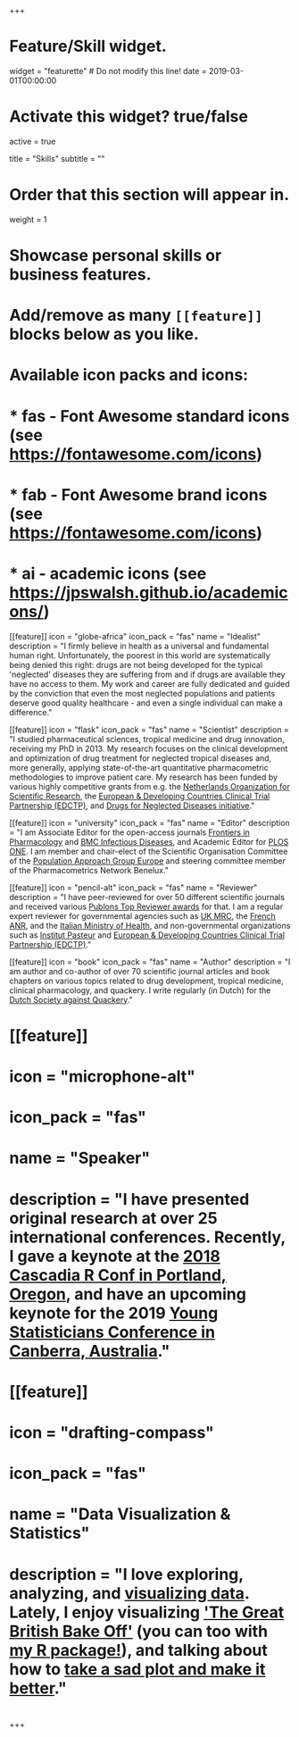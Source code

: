 +++
# Feature/Skill widget.
widget = "featurette"  # Do not modify this line!
date = 2019-03-01T00:00:00

# Activate this widget? true/false
active = true

title = "Skills"
subtitle = ""

# Order that this section will appear in.
weight = 1

# Showcase personal skills or business features.
# 
# Add/remove as many `[[feature]]` blocks below as you like.
# 
# Available icon packs and icons:
# * fas - Font Awesome standard icons (see https://fontawesome.com/icons)
# * fab - Font Awesome brand icons (see https://fontawesome.com/icons)
# * ai - academic icons (see https://jpswalsh.github.io/academicons/)

 [[feature]]
   icon = "globe-africa"
   icon_pack = "fas"
   name = "Idealist"
   description = "I firmly believe in health as a universal and fundamental human right. Unfortunately, the poorest in this world are systematically being denied this right: drugs are not being developed for the typical 'neglected' diseases they are suffering from and if drugs are available they have no access to them. My work and career are fully dedicated and guided by the conviction that even the most neglected populations and patients deserve good quality healthcare - and even a single individual can make a difference."  

[[feature]]
   icon = "flask"
   icon_pack = "fas"
   name = "Scientist"
   description = "I studied pharmaceutical sciences, tropical medicine and drug innovation, receiving my PhD in 2013. My research focuses on the clinical development and optimization of drug treatment for neglected tropical diseases and, more generally, applying state-of-the-art quantitative pharmacometric methodologies to improve patient care. My research has been funded by various highly competitive grants from e.g. the [Netherlands Organization for Scientific Research](http://wwww.nwo.nl), the [European & Developing Countries Clinical Trial Partnership (EDCTP)](http://www.edctp.org/), and [Drugs for Neglected Diseases initiative](http://www.dndi.org/)."


[[feature]]
  icon = "university"
  icon_pack = "fas"
  name = "Editor"
  description = "I am Associate Editor for the open-access journals [Frontiers in Pharmacology](https://www.frontiersin.org/journals/pharmacology) and [BMC Infectious Diseases](https://bmcinfectdis.biomedcentral.com/), and Academic Editor for [PLOS ONE](https://journals.plos.org/plosone/). I am member and chair-elect of the Scientific Organisation Committee of the [Population Approach Group Europe](https://www.page-meeting.org/) and steering committee member of the Pharmacometrics Network Benelux." 
  
  [[feature]]
  icon = "pencil-alt"
  icon_pack = "fas"
  name = "Reviewer"
  description = "I have peer-reviewed for over 50 different scientific journals and received various [Publons Top Reviewer awards](https://publons.com/researcher/335426/thomas-dorlo/) for that. I am a regular expert reviewer for governmental agencies such as [UK MRC](https://mrc.ukri.org/), the [French ANR](http://www.agence-nationale-recherche.fr/), and the [Italian Ministry of Health](http://ricerca.cbim.it/index_en.html), and non-governmental organizations such as [Institut Pasteur](https://www.pasteur.fr/en) and [European & Developing Countries Clinical Trial Partnership (EDCTP)](http://www.edctp.org/)."
  
 [[feature]]
  icon = "book"
  icon_pack = "fas"
  name = "Author"
  description = "I am author and co-author of over 70 scientific journal articles and book chapters on various topics related to drug development, tropical medicine, clinical pharmacology, and quackery. I write regularly (in Dutch) for the [Dutch Society against Quackery](http://www.kwakzalverij.nl)."
  
# [[feature]]
#   icon = "microphone-alt"
#   icon_pack = "fas"
#   name = "Speaker"
#   description = "I have presented original research at over 25 international conferences. Recently, I gave a keynote at the [2018 Cascadia R Conf in Portland, Oregon](../talk/cascadia-r-keynote/), and have an upcoming keynote for the 2019 [Young Statisticians Conference in Canberra, Australia](http://ysc2019.netlify.com/)."
  
# [[feature]]
#   icon = "drafting-compass"
#   icon_pack = "fas"
#   name = "Data Visualization & Statistics"
#   description = "I love exploring, analyzing, and [visualizing data](https://apreshill.github.io/data-vis-labs-2018/). Lately, I enjoy visualizing ['The Great British Bake Off'](https://alison.netlify.com/uo-tidy-bakeoff/#1) (you can too with [my R package!](http://bakeoff.netlify.com/)), and talking about how to [take a sad plot and make it better](../talk/ohsu-biodatavis)."
# 


+++

